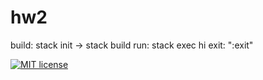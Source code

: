 # hw2
build: stack init -> stack build
run: stack exec hi
exit: ":exit"

[![MIT license](https://img.shields.io/badge/license-MIT-blue.svg)](https://github.com//fp-homework/blob/master/hw2/LICENSE)
